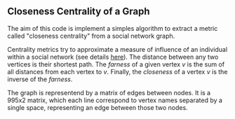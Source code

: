 ## Closeness Centrality of a Graph

The aim of this code is implement a simples algorithm to extract a metric called "closeness centrality" from a social network graph.

Centrality metrics try to approximate a measure of influence of an individual within a social network (see details [here](https://en.wikipedia.org/wiki/Centrality)). The distance between any two vertices is their shortest path. The *farness* of a given vertex *v* is the sum of all distances from each vertex to *v*. Finally, the *closeness* of a vertex *v* is the inverse of the *farness*.

The graph is representend by a matrix of edges between nodes. It is a 995x2 matrix, which each line correspond to vertex names separated by a single space, representing an edge between those two nodes.

